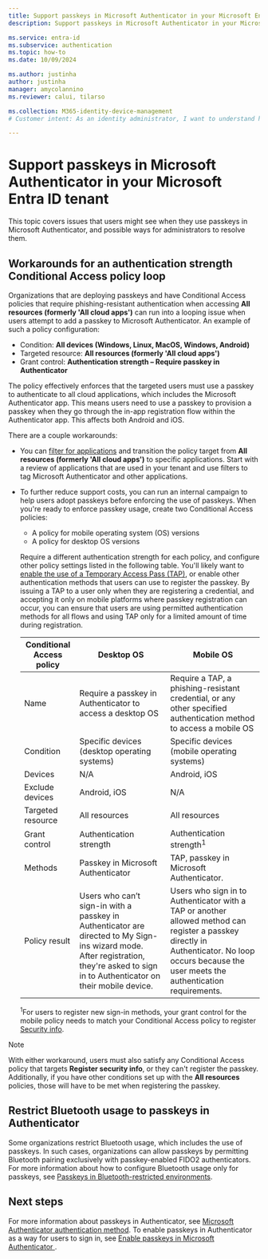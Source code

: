 ```yaml
---
title: Support passkeys in Microsoft Authenticator in your Microsoft Entra ID tenant
description: Support passkeys in Microsoft Authenticator in your Microsoft Entra ID tenant.

ms.service: entra-id 
ms.subservice: authentication
ms.topic: how-to
ms.date: 10/09/2024

ms.author: justinha
author: justinha
manager: amycolannino
ms.reviewer: calui, tilarso

ms.collection: M365-identity-device-management
# Customer intent: As an identity administrator, I want to understand how users can register a passkey in Microsoft Authenticator 

---
```

# Support passkeys in Microsoft Authenticator in your Microsoft Entra ID tenant

This topic covers issues that users might see when they use passkeys in Microsoft Authenticator, and possible ways for administrators to resolve them.

## Workarounds for an authentication strength Conditional Access policy loop

Organizations that are deploying passkeys and have Conditional Access policies that require phishing-resistant authentication when accessing **All resources (formerly 'All cloud apps')** can run into a looping issue when users attempt to add a passkey to Microsoft Authenticator. An example of such a policy configuration:

- Condition: **All devices (Windows, Linux, MacOS, Windows, Android)** 
- Targeted resource: **All resources (formerly 'All cloud apps')** 
- Grant control: **Authentication strength – Require passkey in Authenticator** 

The policy effectively enforces that the targeted users must use a passkey to authenticate to all cloud applications, which includes the Microsoft Authenticator app. This means users need to use a passkey to provision a passkey when they go through the in-app registration flow within the Authenticator app. This affects both Android and iOS.

There are a couple workarounds:

- You can [filter for applications](~/identity/conditional-access/concept-filter-for-applications.md) and transition the policy target from **All resources (formerly 'All cloud apps')** to specific applications. Start with a review of applications that are used in your tenant and use filters to tag Microsoft Authenticator and other applications.

- To further reduce support costs, you can run an internal campaign to help users adopt passkeys before enforcing the use of passkeys. When you're ready to enforce passkey usage, create two Conditional Access policies: 

  - A policy for mobile operating system (OS) versions
  - A policy for desktop OS versions 

  Require a different authentication strength for each policy, and configure other policy settings listed in the following table. You'll likely want to [enable the use of a Temporary Access Pass (TAP)](howto-authentication-temporary-access-pass.md), or enable other authentication methods that users can use to register the passkey. By issuing a TAP to a user only when they are registering a credential, and accepting it only on mobile platforms where passkey registration can occur, you can ensure that users are using permitted authentication methods for all flows and using TAP only for a limited amount of time during registration. 

  | Conditional Access policy | Desktop OS     | Mobile OS     |
  |---------------------------|----------------|---------------|
  | Name              | Require a passkey in Authenticator to access a desktop OS | Require a TAP, a phishing-resistant credential, or any other specified authentication method to access a mobile OS |
  | Condition         | Specific devices (desktop operating systems) | Specific devices (mobile operating systems) |
  | Devices           | N/A                                          | Android, iOS            | 
  | Exclude devices   | Android, iOS                                 | N/A                     |
  | Targeted resource | All resources                               | All resources          |
  | Grant control     | Authentication strength                      | Authentication strength<sup>1</sup> |
  | Methods           | Passkey in Microsoft Authenticator |TAP, passkey in Microsoft Authenticator. |
  | Policy result     | Users who can’t sign-in with a passkey in Authenticator are directed to My Sign-ins wizard mode. After registration, they're asked to sign in to Authenticator on their mobile device. | Users who sign in to Authenticator with a TAP or another allowed method can register a passkey directly in Authenticator. No loop occurs because the user meets the authentication requirements. |

  <sup>1</sup>For users to register new sign-in methods, your grant control for the mobile policy needs to match your Conditional Access policy to register [Security info](https://mysignins.microsoft.com/security-info). 

>[!NOTE]
>With either workaround, users must also satisfy any Conditional Access policy that targets **Register security info**, or they can't register the passkey. Additionally, if you have other conditions set up with the **All resources** policies, those will have to be met when registering the passkey.  

## Restrict Bluetooth usage to passkeys in Authenticator

Some organizations restrict Bluetooth usage, which includes the use of passkeys. In such cases, organizations can allow passkeys by permitting Bluetooth pairing exclusively with passkey-enabled FIDO2 authenticators. For more information about how to configure Bluetooth usage only for passkeys, see [Passkeys in Bluetooth-restricted environments](/windows/security/identity-protection/passkeys/?tabs=windows%2Cintune#passkeys-in-bluetooth-restricted-environments).

## Next steps 

For more information about passkeys in Authenticator, see [Microsoft Authenticator authentication method](concept-authentication-authenticator-app.md).
To enable passkeys in Authenticator as a way for users to sign in, see [Enable passkeys in Microsoft Authenticator ](how-to-enable-authenticator-passkey.md).